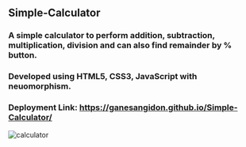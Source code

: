 ## Simple-Calculator

### A simple calculator to perform addition, subtraction, multiplication, division and can also find remainder by % button.

### Developed using HTML5, CSS3, JavaScript with neuomorphism.

### Deployment Link: https://ganesangidon.github.io/Simple-Calculator/

![calculator](https://user-images.githubusercontent.com/88224886/151676334-7f8d9762-1af6-433a-9e10-f2553a489246.png)
